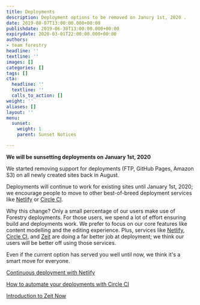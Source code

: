```yaml
---
title: Deployments
description: Deployment options to be removed on Janury 1st, 2020 .
date: 2019-08-07T13:00:00.000+00:00
publishdate: 2019-06-30T13:00:00.000+00:00
expirydate: 2020-03-01T22:00:00.000+00:00
authors:
- team forestry
headline: ''
textline: ''
images: []
categories: []
tags: []
cta:
  headline: ''
  textline: ''
  calls_to_action: []
weight: ''
aliases: []
layout: ''
menu:
  sunset:
    weight: 1
    parent: Sunset Notices

---
```


**We will be sunsetting deployments on January 1st, 2020**

We started removing support for deployments (FTP, GitHub Pages, Amazon S3) on all newly created sites back in August.

Deployments will continue to work for existing sites until January 1st, 2020; we encourage people to move to other best-of-breed deployment services like [Netlify](https://netlify.com) or [Circle CI](https://circleci.com).

Why this change? Only a small percentage of our users make use of Forestry deployments. For those users, we spend a lot of effort ensuring build and deployments work. We prefer to focus on our core features like content modelling and the editing experience. Plus, services like [Netlify](https://netlify.com), [Circle CI](https://circleci.com), and [Zeit](https://zeit.co/) are doing a far better job at deployment; we think our users will be better off using those services.   
  
Even if the current option has served you well until now, we think it's a smart move for everyone.

[Continuous deployment with Netlify](https://www.netlify.com/docs/continuous-deployment/)

[How to automate your deployments with Circle CI](https://forestry.io/blog/automate-deploy-w-circle-ci/)

[Introduction to Zeit Now](https://zeit.co/docs/v2/introduction/)
